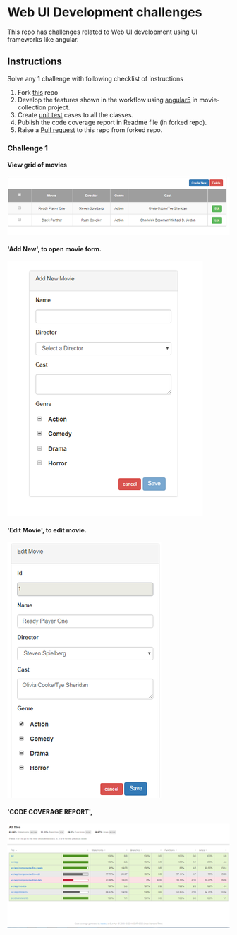 # Web UI Development challenges
This repo has challenges related to Web UI development using UI frameworks like angular.

## Instructions 
Solve any 1 challenge with following checklist of instructions
1. Fork [this](https://github.com/programming-skill-tests/front-end) repo
2. Develop the features shown in the workflow using [angular5](https://angular.io/guide/quickstart) in movie-collection project.
3. Create [unit test](https://angular.io/guide/testing) cases to all the classes.
4. Publish the code coverage report in Readme file (in forked repo).
5. Raise a [Pull request](https://help.github.com/articles/creating-a-pull-request-from-a-fork/) to this repo from forked repo.


### Challenge 1
#### View grid of movies
![Page-1](challenge1/gridview.PNG)
#### 'Add New', to open movie form.
![Page-2](challenge1/add_film.PNG)
#### 'Edit Movie', to edit movie.
![Page-3](challenge1/edit_movie.PNG)
#### 'CODE COVERAGE REPORT', 
![Page-4](challenge1/code_coverage.PNG)



